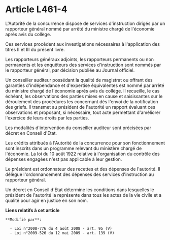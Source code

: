 # Article L461-4

L'Autorité de la concurrence dispose de services d'instruction dirigés par un rapporteur général nommé par arrêté du ministre
chargé de l'économie après avis du collège. 

Ces services procèdent aux investigations nécessaires à l'application des titres II et III du présent livre. 

Les rapporteurs généraux adjoints, les rapporteurs permanents ou non permanents et les enquêteurs des services d'instruction
sont nommés par le rapporteur général, par décision publiée au Journal officiel. 

Un conseiller auditeur possédant la qualité de magistrat ou offrant des garanties d'indépendance et d'expertise équivalentes
est nommé par arrêté du ministre chargé de l'économie après avis du collège. Il recueille, le cas échéant, les observations
des parties mises en cause et saisissantes sur le déroulement des procédures les concernant dès l'envoi de la notification
des griefs. Il transmet au président de l'autorité un rapport évaluant ces observations et proposant, si nécessaire, tout
acte permettant d'améliorer l'exercice de leurs droits par les parties. 

Les modalités d'intervention du conseiller auditeur sont précisées par décret en Conseil d'Etat. 

Les crédits attribués à l'Autorité de la concurrence pour son fonctionnement sont inscrits dans un programme relevant du
ministère chargé de l'économie. La loi du 10 août 1922 relative à l'organisation du contrôle des dépenses engagées n'est pas
applicable à leur gestion. 

Le président est ordonnateur des recettes et des dépenses de l'autorité. Il délègue l'ordonnancement des dépenses des
services d'instruction au rapporteur général. 

Un décret en Conseil d'Etat détermine les conditions dans lesquelles le président de l'autorité la représente dans tous les
actes de la vie civile et a qualité pour agir en justice en son nom.

**Liens relatifs à cet article**

	**Modifié par**:

	  - Loi n°2008-776 du 4 août 2008 - art. 95 (V)
	  - Loi n°2009-526 du 12 mai 2009 - art. 139 (V)
